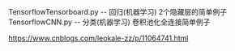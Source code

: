 TensorflowTensorboard.py -- 回归(机器学习) 2个隐藏层的简单例子  
TensorflowCNN.py -- 分类(机器学习) 卷积池化全连接简单例子  
  
https://www.cnblogs.com/leokale-zz/p/11064741.html  
